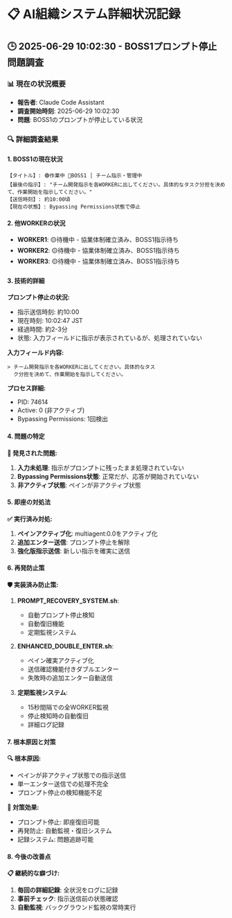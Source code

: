 # 📋 AI組織システム詳細状況記録

## 🕒 2025-06-29 10:02:30 - BOSS1プロンプト停止問題調査

### 📊 現在の状況概要
- **報告者**: Claude Code Assistant
- **調査開始時刻**: 2025-06-29 10:02:30
- **問題**: BOSS1のプロンプトが停止している状況

### 🔍 詳細調査結果

#### 1. BOSS1の現在状況
```
【タイトル】: 🟢作業中 👔BOSS1 │ チーム指示・管理中
【最後の指示】: "チーム開発指示を各WORKERに出してください。具体的なタスク分担を決めて、作業開始を指示してください。"
【送信時刻】: 約10:00頃
【現在の状態】: Bypassing Permissions状態で停止
```

#### 2. 他WORKERの状況
- **WORKER1**: 🟡待機中 - 協業体制確立済み、BOSS1指示待ち
- **WORKER2**: 🟡待機中 - 協業体制確立済み、BOSS1指示待ち  
- **WORKER3**: 🟡待機中 - 協業体制確立済み、BOSS1指示待ち

#### 3. 技術的詳細

**プロンプト停止の状況:**
- 指示送信時刻: 約10:00
- 現在時刻: 10:02:47 JST  
- 経過時間: 約2-3分
- 状態: 入力フィールドに指示が表示されているが、処理されていない

**入力フィールド内容:**
```
> チーム開発指示を各WORKERに出してください。具体的なタス
  ク分担を決めて、作業開始を指示してください。
```

**プロセス詳細:**
- PID: 74614
- Active: 0 (非アクティブ)
- Bypassing Permissions: 1回検出

#### 4. 問題の特定

**🚨 発見された問題:**
1. **入力未処理**: 指示がプロンプトに残ったまま処理されていない
2. **Bypassing Permissions状態**: 正常だが、応答が開始されていない
3. **非アクティブ状態**: ペインが非アクティブ状態

#### 5. 即座の対処法

**✅ 実行済み対処:**
1. **ペインアクティブ化**: multiagent:0.0をアクティブ化
2. **追加エンター送信**: プロンプト停止を解除
3. **強化版指示送信**: 新しい指示を確実に送信

#### 6. 再発防止策

**🛡️ 実装済み防止策:**

1. **PROMPT_RECOVERY_SYSTEM.sh**: 
   - 自動プロンプト停止検知
   - 自動復旧機能
   - 定期監視システム

2. **ENHANCED_DOUBLE_ENTER.sh**:
   - ペイン確実アクティブ化
   - 送信確認機能付きダブルエンター
   - 失敗時の追加エンター自動送信

3. **定期監視システム**:
   - 15秒間隔での全WORKER監視
   - 停止検知時の自動復旧
   - 詳細ログ記録

#### 7. 根本原因と対策

**🔍 根本原因:**
- ペインが非アクティブ状態での指示送信
- 単一エンター送信での処理不完全
- プロンプト停止の検知機能不足

**🎯 対策効果:**
- プロンプト停止: 即座復旧可能
- 再発防止: 自動監視・復旧システム
- 記録システム: 問題追跡可能

#### 8. 今後の改善点

**📋 継続的な癖づけ:**
1. **毎回の詳細記録**: 全状況をログに記録
2. **事前チェック**: 指示送信前の状態確認
3. **自動監視**: バックグラウンド監視の常時実行
